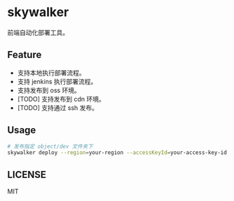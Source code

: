 # skywalker

前端自动化部署工具。

## Feature

* 支持本地执行部署流程。
* 支持 jenkins 执行部署流程。
* 支持发布到 oss 环境。
* [TODO] 支持发布到 cdn 环境。
* [TODO] 支持通过 ssh 发布。

## Usage

```sh
# 发布指定 object/dev 文件夹下
skywalker deploy --region=your-region --accessKeyId=your-access-key-id --accessKeySecret=your-access-key-secret --bucket=your-bucket --objectRoot=your-object-root --branchName=daily/0.0.2 --version=dev
```

## LICENSE

MIT

